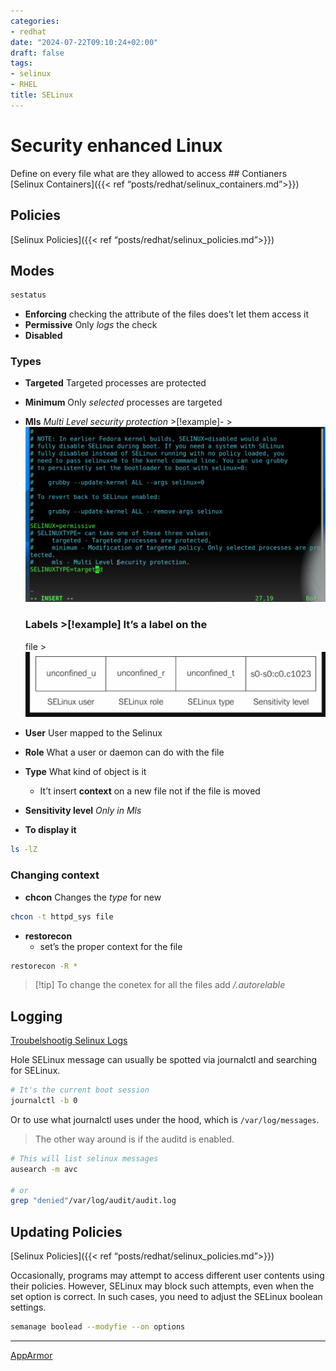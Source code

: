 ```yaml
---
categories:
- redhat
date: "2024-07-22T09:10:24+02:00"
draft: false
tags:
- selinux
- RHEL
title: SELinux
---
```


# Security enhanced Linux

Define on every file what are they allowed to access ## Contianers  
\[Selinux Containers\]({{\< ref
“posts/redhat/selinux_containers.md”\>}})

## Policies

\[Selinux Policies\]({{\< ref “posts/redhat/selinux_policies.md”\>}})

## Modes

``` bash
sestatus
```

-   **Enforcing** checking the attribute of the files does’t let them
    access it
-   **Permissive** Only *logs* the check
-   **Disabled**

### Types

-   **Targeted** Targeted processes are protected

-   **Minimum** Only *selected* processes are targeted

-   **Mls** *Multi Level security protection* >\[!example\]- >
    ![Pasted_image_20240507104548.png](/static/Pasted_image_20240507104548.png)
    ### Labels >\[!example\] It’s a label on the
    file >![Pasted_image_20240507105206.png](/static/Pasted_image_20240507105206.png)

-   **User** User mapped to the Selinux

-   **Role** What a user or daemon can do with the file

-   **Type** What kind of object is it

    -   It’t insert **context** on a new file not if the file is moved

-   **Sensitivity level** *Only in Mls*

-   **To display it**

``` bash
ls -lZ
```

### Changing context

-   **chcon** Changes the *type* for new

``` bash
chcon -t httpd_sys file
```

-   **restorecon**
    -   set’s the proper context for the file

``` bash
restorecon -R *
```

> \[!tip\] To change the conetex for all the files add */.autorelable*

## Logging

[Troubelshootig Selinux
Logs](https://www.redhat.com/sysadmin/selinux-denial2)

Hole SELinux message can usually be spotted via journalctl and searching
for SELinux.

``` bash
# It's the current boot session 
journalctl -b 0
```

Or to use what journalctl uses under the hood, which is
`/var/log/messages`.

> The other way around is if the auditd is enabled.

``` bash
# This will list selinux messages 
ausearch -m avc

# or 
grep "denied"/var/log/audit/audit.log
```

## Updating Policies

\[Selinux Policies\]({{\< ref “posts/redhat/selinux_policies.md”\>}})

Occasionally, programs may attempt to access different user contents
using their policies. However, SELinux may block such attempts, even
when the set option is correct. In such cases, you need to adjust the
SELinux boolean settings.

``` bash
semanage boolead --modyfie --on options
```

------------------------------------------------------------------------

[AppArmor](/AppArmor)
